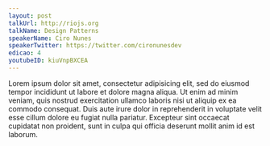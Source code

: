 ```yaml
---
layout: post
talkUrl: http://riojs.org
talkName: Design Patterns
speakerName: Ciro Nunes
speakerTwitter: https://twitter.com/cironunesdev
edicao: 4
youtubeID: kiuVnpBXCEA
---
```


Lorem ipsum dolor sit amet, consectetur adipisicing elit, sed do eiusmod tempor incididunt ut labore et dolore magna aliqua. Ut enim ad minim veniam, quis nostrud exercitation ullamco laboris nisi ut aliquip ex ea commodo consequat. Duis aute irure dolor in reprehenderit in voluptate velit esse cillum dolore eu fugiat nulla pariatur. Excepteur sint occaecat cupidatat non proident, sunt in culpa qui officia deserunt mollit anim id est laborum.